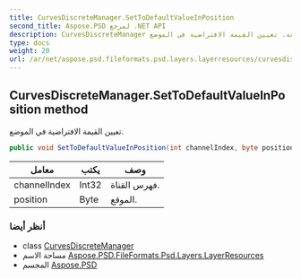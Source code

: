 ```yaml
---
title: CurvesDiscreteManager.SetToDefaultValueInPosition
second_title: Aspose.PSD لمرجع .NET API
description: CurvesDiscreteManager طريقة. تعيين القيمة الافتراضية في الموضع.
type: docs
weight: 20
url: /ar/net/aspose.psd.fileformats.psd.layers.layerresources/curvesdiscretemanager/settodefaultvalueinposition/
---
```

## CurvesDiscreteManager.SetToDefaultValueInPosition method

تعيين القيمة الافتراضية في الموضع.

```csharp
public void SetToDefaultValueInPosition(int channelIndex, byte position)
```

| معامل | يكتب | وصف |
| --- | --- | --- |
| channelIndex | Int32 | فهرس القناة. |
| position | Byte | الموقع. |

### أنظر أيضا

* class [CurvesDiscreteManager](../)
* مساحة الاسم [Aspose.PSD.FileFormats.Psd.Layers.LayerResources](../../curvesdiscretemanager/)
* المجسم [Aspose.PSD](../../../)



